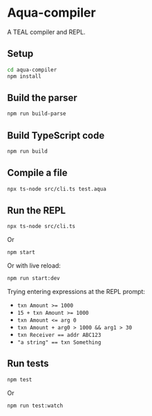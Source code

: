 # Aqua-compiler

A TEAL compiler and REPL.

## Setup

```bash
cd aqua-compiler
npm install
```

## Build the parser

```bash
npm run build-parse
```

## Build TypeScript code

```bash
npm run build
```

## Compile a file

```bash
npx ts-node src/cli.ts test.aqua
```

## Run the REPL

```bash
npx ts-node src/cli.ts
```

Or 

```bash
npm start
```

Or with live reload:

```bash
npm run start:dev
```

Trying entering expressions at the REPL prompt:

- `txn Amount >= 1000`
- `15 + txn Amount >= 1000`
- `txn Amount <= arg 0`
- `txn Amount + arg0 > 1000 && arg1 > 30`
- `txn Receiver == addr ABC123`
- `"a string" == txn Something`


## Run tests

```bash
npm test
```

Or 

```bash
npm run test:watch
```
